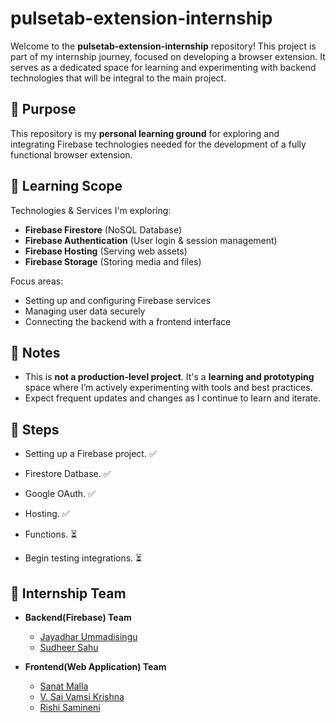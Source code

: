 # pulsetab-extension-internship

Welcome to the **pulsetab-extension-internship** repository! This project is part of my internship journey, focused on developing a browser extension. It serves as a dedicated space for learning and experimenting with backend technologies that will be integral to the main project.

## 🚀 Purpose

This repository is my **personal learning ground** for exploring and integrating Firebase technologies needed for the development of a fully functional browser extension.

## 🧠 Learning Scope

Technologies & Services I'm exploring:

* **Firebase Firestore** (NoSQL Database)
* **Firebase Authentication** (User login & session management)
* **Firebase Hosting** (Serving web assets)
* **Firebase Storage** (Storing media and files)

Focus areas:

* Setting up and configuring Firebase services
* Managing user data securely
* Connecting the backend with a frontend interface

## 📌 Notes

* This is **not a production-level project**. It's a **learning and prototyping** space where I’m actively experimenting with tools and best practices.
* Expect frequent updates and changes as I continue to learn and iterate.

## 📍 Steps

* Setting up a Firebase project. ✅
* Firestore Datbase. ✅
* Google OAuth. ✅
* Hosting. ✅

* Functions. ⏳
* Begin testing integrations. ⏳

## 👥 Internship Team

- **Backend(Firebase) Team**
  - [Jayadhar Ummadisingu](https://github.com/U-Jayadhar)
  - [Sudheer Sahu](https://github.com/SUDHEERSAHU-123)

- **Frontend(Web Application) Team**
  - [Sanat Malla](https://github.com/Sanat1314)
  - [V. Sai Vamsi Krishna](https://github.com/Vamsi-1392)
  - [Rishi Samineni](https://github.com/RishiSamineni)
